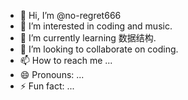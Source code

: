 - 👋 Hi, I’m @no-regret666
- 👀 I’m interested in coding and music.
- 🌱 I’m currently learning 数据结构.
- 💞️ I’m looking to collaborate on coding.
- 📫 How to reach me ...
- 😄 Pronouns: ...
- ⚡ Fun fact: ...

<!---
no-regret666/no-regret666 is a ✨ special ✨ repository because its `README.md` (this file) appears on your GitHub profile.
You can click the Preview link to take a look at your changes.
--->
